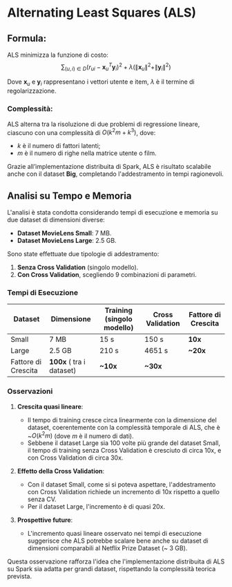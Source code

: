 # **Alternating Least Squares (ALS)**  
## **Formula**: 
ALS minimizza la funzione di costo:
$$\sum_{(u, i) \in D} (r_{ui} - \mathbf{x}_u^T \mathbf{y}_i)^2 + \lambda (\|\mathbf{x}_u\|^2 + \|\mathbf{y}_i\|^2)$$

Dove $\mathbf{x}_u$ e $\mathbf{y}_i$ rappresentano i vettori utente e item, $\lambda$ è il termine di regolarizzazione.
     
### **Complessità**:  
ALS alterna tra la risoluzione di due problemi di regressione lineare, ciascuno con una complessità di $O(k^2 m + k^3)$, dove:
- $k$ è il numero di fattori latenti;
- $m$ è il numero di righe nella matrice utente o film.  
     
Grazie all’implementazione distribuita di Spark, ALS è risultato scalabile anche con il dataset **Big**, completando l'addestramento in tempi ragionevoli.

## **Analisi su Tempo e Memoria**  

L'analisi è stata condotta considerando tempi di esecuzione e memoria su due dataset di dimensioni diverse:  
- **Dataset MovieLens Small**: 7 MB.  
- **Dataset MovieLens Large**: 2.5 GB.  

Sono state effettuate due tipologie di addestramento:  
1. **Senza Cross Validation** (singolo modello).  
2. **Con Cross Validation**, scegliendo 9 combinazioni di parametri.  

### **Tempi di Esecuzione**  
| Dataset      | Dimensione | Training (singolo modello) | Cross Validation | Fattore di Crescita |
|--------------|------------|---------------------|-------------------|--------------------|
| Small        | 7 MB       | 15 s               | 150 s            | **10x**            |
| Large        | 2.5 GB     | 210 s              | 4651 s           | **~20x**           |
| Fattore di Crescita |  **100x** ( tra i dataset) | **~10x**          | **~30x**           |  

### **Osservazioni**  
1. **Crescita quasi lineare**:  
   - Il tempo di training cresce circa linearmente con la dimensione del dataset, coerentemente con la complessità temporale di ALS, che è ~$O(k^2 m)$ (dove $m$ è il numero di dati).  
   - Sebbene il dataset Large sia 100 volte più grande del dataset Small, il tempo di training senza Cross Validation è cresciuto di circa 10x, e con Cross Validation di circa 30x.  

2. **Effetto della Cross Validation**:  
   - Con il dataset Small, come si si poteva aspettare, l'addestramento con Cross Validation richiede un incremento di 10x rispetto a quello senza CV.  
   - Per il dataset Large, l'incremento è di quasi 20x.  

3. **Prospettive future**:  
   - L'incremento quasi lineare osservato nei tempi di esecuzione suggerisce che ALS potrebbe scalare bene anche su dataset di dimensioni comparabili al Netflix Prize Dataset (~ 3 GB).  

Questa osservazione rafforza l'idea che l'implementazione distribuita di ALS su Spark sia adatta per grandi dataset, rispettando la complessità teorica prevista.  






